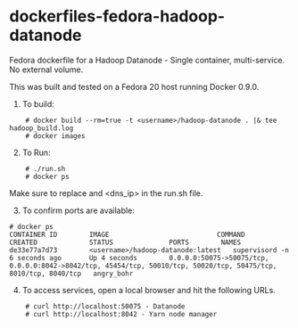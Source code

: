 dockerfiles-fedora-hadoop-datanode
==================================

Fedora dockerfile for a Hadoop Datanode - Single container, multi-service.  No external volume.

This was built and tested on a Fedora 20 host running Docker 0.9.0.

1. To build:

```
	# docker build --rm=true -t <username>/hadoop-datanode . |& tee hadoop_build.log
	# docker images
```

2. To Run:

```
	# ./run.sh
	# docker ps
```

Make sure to replace <username> and <dns_ip> in the run.sh file.

3. To confirm ports are available:

```
# docker ps
CONTAINER ID        IMAGE                           COMMAND             CREATED             STATUS              PORTS        NAMES
de33e77a7d73        <username>/hadoop-datanode:latest   supervisord -n      6 seconds ago       Up 4 seconds        0.0.0.0:50075->50075/tcp, 0.0.0.0:8042->8042/tcp, 45454/tcp, 50010/tcp, 50020/tcp, 50475/tcp, 8010/tcp, 8040/tcp   angry_bohr
```

4. To access services, open a local browser and hit the following URLs.

```
	# curl http://localhost:50075 - Datanode
	# curl http://localhost:8042 - Yarn node manager
```

